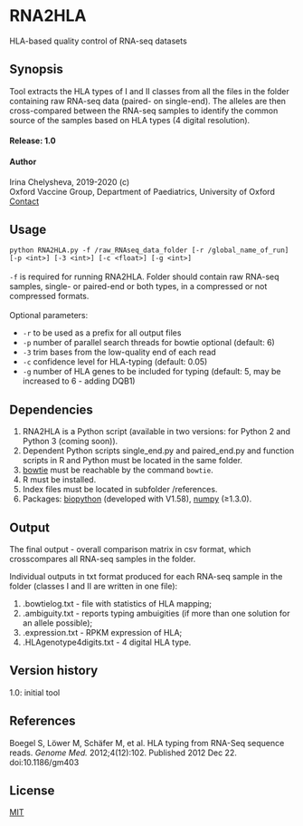 # RNA2HLA

HLA-based quality control of RNA-seq datasets

## Synopsis

Tool extracts the HLA types of I and II classes from all the files in the folder containing raw RNA-seq data (paired- on single-end).
The alleles are then cross-compared between the RNA-seq samples to identify the common source of the samples based on HLA types (4 digital resolution).


#### Release: 1.0

#### Author 
Irina Chelysheva, 2019-2020 (c)\
Oxford Vaccine Group, Department of Paediatrics, University of Oxford\
[Contact](irina.chelysheva@paediatrics.ox.ac.uk)

## Usage
```python RNA2HLA.py -f /raw_RNAseq_data_folder [-r /global_name_of_run] [-p <int>] [-3 <int>] [-c <float>] [-g <int>]```\
\
```-f``` is required for running RNA2HLA. Folder should contain raw RNA-seq samples, single- or paired-end or both types, in a compressed or not compressed formats.\
\
Optional parameters:
- ```-r``` to be used as a prefix for all output files
- ```-p``` number of parallel search threads for bowtie optional (default: 6)
- ```-3``` trim <int> bases from the low-quality end of each read
- ```-c``` confidence level for HLA-typing (default: 0.05)
- ```-g``` number of HLA genes to be included for typing (default: 5, may be increased to 6 - adding DQB1)


## Dependencies

1) RNA2HLA is a Python script (available in two versions: for Python 2 and Python 3 (coming soon)).
2) Dependent Python scripts single_end.py and paired_end.py and function scripts in R and Python must be located in the same folder.
3) [bowtie](http://bowtie-bio.sourceforge.net/index.shtml) must be reachable by the command ```bowtie```.
4) R must be installed.
5) Index files must be located in subfolder /references.
6) Packages: [biopython](https://github.com/biopython/biopython) (developed with V1.58), [numpy](https://github.com/numpy/numpy) (≥1.3.0).

## Output
The final output - overall comparison matrix in csv format, which crosscompares all RNA-seq samples in the folder.

Individual outputs in txt format produced for each RNA-seq sample in the folder (classes I and II are written in one file):
1) <sampleID>.bowtielog.txt - file with statistics of HLA mapping; 
2) <sampleID>.ambiguity.txt - reports typing ambuigities (if more than one solution for an allele possible);
3) <sampleID>.expression.txt - RPKM expression of HLA;
4) <sampleID>.HLAgenotype4digits.txt - 4 digital HLA type.
  
## Version history
1.0: initial tool

## References
Boegel S, Löwer M, Schäfer M, et al. HLA typing from RNA-Seq sequence reads. *Genome Med.* 2012;4(12):102. Published 2012 Dec 22. doi:10.1186/gm403

## License
[MIT](https://choosealicense.com/licenses/mit/)
